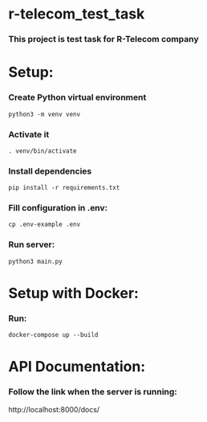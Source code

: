 # r-telecom_test_task

### This project is test task for R-Telecom company

# Setup:
### Create Python virtual environment 
```
python3 -m venv venv
```
### Activate it
```
. venv/bin/activate
```
### Install dependencies
```
pip install -r requirements.txt
```

### Fill configuration in .env:
```
cp .env-example .env
```
### Run server:
```
python3 main.py
```

# Setup with Docker:
### Run:
```
docker-compose up --build
```

# API Documentation:
### Follow the link when the server is running:
http://localhost:8000/docs/
